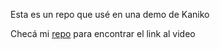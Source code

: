 Esta es un repo que usé en una demo de Kaniko

Checá mi [repo](https://github.com/pablokbs/peladonerd) para encontrar el link al video
